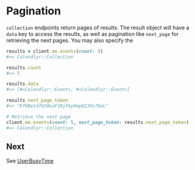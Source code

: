 # Pagination

`collection` endpoints return pages of results. The result object will have a `data` key to access the results, as well as pagination like `next_page` for retrieving the next pages. You may also specify the

```ruby
results = client.me.events(count: 5)
#=> Calendlyr::Collection

results.count
#=> 5

results.data
#=> [#<Calendlyr::Event>, #<Calendlyr::Event>]

results.next_page_token
#=> "KfKBetd7bS0wsFINjYky9mp8ZJXv76aL"

# Retrieve the next page
client.me.events(count: 5, next_page_token: results.next_page_token)
#=> Calendlyr::Collection
```

## Next

See [UserBusyTime](/docs/resources/availability/1_user_busy_time.md)
